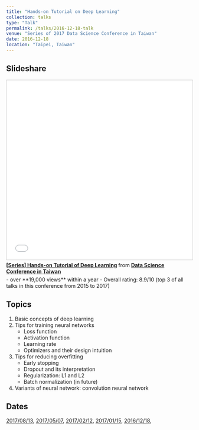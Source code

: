 ```yaml
---
title: "Hands-on Tutorial on Deep Learning"
collection: talks
type: "Talk"
permalink: /talks/2016-12-18-talk
venue: "Series of 2017 Data Science Conference in Taiwan"
date: 2016-12-18
location: "Taipei, Taiwan"
---
```


## Slideshare
<iframe src="//www.slideshare.net/slideshow/embed_code/key/kVndiTuzmPEHaR" width="595" height="485" frameborder="0" marginwidth="0" marginheight="0" scrolling="no" style="border:1px solid #CCC; border-width:1px; margin-bottom:5px; max-width: 100%;" allowfullscreen> </iframe> <div style="margin-bottom:5px"> <strong> <a href="//www.slideshare.net/tw_dsconf/ss-70083878" title="[系列活動] 手把手的深度學習實務" target="_blank">[Series] Hands-on Tutorial of Deep Learning</a> </strong> from <strong><a href="https://www.slideshare.net/tw_dsconf" target="_blank">Data Science Conference in Taiwan</a></strong> </div>
- over **19,000 views** within a year
- Overall rating: 8.9/10 (top 3 of all talks in this conference from 2015 to 2017)

## Topics
1. Basic concepts of deep learning
2. Tips for training neural networks
	- Loss function
	- Activation function
	- Learning rate
	- Optimizers and their design intuition
3. Tips for reducing overfitting
	- Early stopping
	- Dropout and its interpretation
	- Regularization: L1 and L2
	- Batch normalization (in future)
4. Variants of neural network: convolution neural network

## Dates
[2017/08/13](http://foundation.datasci.tw/step-by-step-dl-170813/),
[2017/05/07](http://foundation.datasci.tw/step-by-step-dl-170507/),
[2017/02/12](http://foundation.datasci.tw/step-by-step-dl-170212/),
[2017/01/15](http://foundation.datasci.tw/step-by-step-dl-170212/),
[2016/12/18](http://foundation.datasci.tw/step-by-step-dl-170212/),